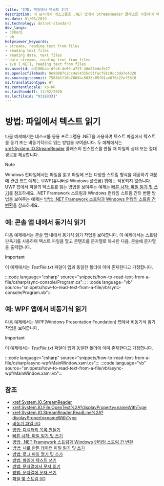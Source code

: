 ```yaml
---
title: '방법: 파일에서 텍스트 읽기'
description: 이 문서에서 데스크톱용 .NET 앱에서 StreamReader 클래스를 사용하여 텍스트 파일에서 텍스트를 동기 또는 비동기적으로 읽는 방법의 예제를 확인하세요.
ms.date: 01/03/2019
ms.technology: dotnet-standard
dev_langs:
- csharp
- vb
helpviewer_keywords:
- streams, reading text from files
- reading text files
- reading data, text files
- data streams, reading text from files
- I/O [.NET], reading text from files
ms.assetid: ed180baa-dfc6-4c69-a725-46e87edafb27
ms.openlocfilehash: 0e90887c2cc4a54355c51facf91c9cc3da7e4320
ms.sourcegitcommit: 7588b1f16b7608bc6833c05f91ae670c22ef56f8
ms.translationtype: HT
ms.contentlocale: ko-KR
ms.lasthandoff: 11/02/2020
ms.locfileid: "93189331"
---
```

# <a name="how-to-read-text-from-a-file"></a>방법: 파일에서 텍스트 읽기

다음 예제에서는 데스크톱 응용 프로그램용 .NET을 사용하여 텍스트 파일에서 텍스트를 동기 또는 비동기적으로 읽는 방법을 보여줍니다. 두 예제에서는 <xref:System.IO.StreamReader> 클래스의 인스턴스를 만들 때 파일의 상대 또는 절대 경로를 제공합니다.
  
> [!NOTE]
> Windows 런타임에서는 파일을 읽고 파일에 쓰는 다양한 스트림 형식을 제공하기 때문에 관련 코드 예제는 UWP(유니버설 Windows 플랫폼) 앱에는 적용되지 않습니다. UWP 앱에서 파일의 텍스트를 읽는 방법을 보여주는 예제는 [빠른 시작: 파일 읽기 및 쓰기](/previous-versions/windows/apps/hh758325(v=win.10))를 참조하세요. .NET Framework 스트림과 Windows 런타임 스트림 간의 변환 방법을 보여주는 예제는 [방법: .NET Framework 스트림과 Windows 런타임 스트림 간 변환](how-to-convert-between-dotnet-streams-and-winrt-streams.md)을 참조하세요.  
  
## <a name="example-synchronous-read-in-a-console-app"></a>예: 콘솔 앱 내에서 동기식 읽기  
다음 예제에서는 콘솔 앱 내에서 동기식 읽기 작업을 보여줍니다. 이 예제에서는 스트림 판독기를 사용하여 텍스트 파일을 열고 콘텐츠를 문자열로 복사한 다음, 콘솔에 문자열을 출력합니다.  
  
> [!IMPORTANT]
> 이 예제에서는 *TestFile.txt* 파일이 앱과 동일한 폴더에 이미 존재한다고 가정합니다.  

:::code language="csharp" source="snippets/how-to-read-text-from-a-file/csharp/sync-console/Program.cs":::
:::code language="vb" source="snippets/how-to-read-text-from-a-file/vb/sync-console/Program.vb":::
  
## <a name="example-asynchronous-read-in-a-wpf-app"></a>예: WPF 앱에서 비동기식 읽기
 다음 예제에서는 WPF(Windows Presentation Foundation) 앱에서 비동기식 읽기 작업을 보여줍니다.  
  
> [!IMPORTANT]
> 이 예제에서는 *TestFile.txt* 파일이 앱과 동일한 폴더에 이미 존재한다고 가정합니다.  

:::code language="csharp" source="snippets/how-to-read-text-from-a-file/csharp/async-wpf/MainWindow.xaml.cs":::
:::code language="vb" source="snippets/how-to-read-text-from-a-file/vb/async-wpf/MainWindow.xaml.vb":::
  
## <a name="see-also"></a>참조

- <xref:System.IO.StreamReader>  
- <xref:System.IO.File.OpenText%2A?displayProperty=nameWithType>  
- <xref:System.IO.StreamReader.ReadLine%2A?displayProperty=nameWithType>  
- [비동기 파일 I/O](asynchronous-file-i-o.md)  
- [방법: 디렉터리 목록 만들기](/previous-versions/dotnet/netframework-4.0/5cf8zcfh(v=vs.100))  
- [빠른 시작: 파일 읽기 및 쓰기](/previous-versions/windows/apps/hh758325(v=win.10))  
- [방법: .NET Framework 스트림과 Windows 런타임 스트림 간 변환](how-to-convert-between-dotnet-streams-and-winrt-streams.md)  
- [방법: 새로 만든 데이터 파일 읽기 및 쓰기](how-to-read-and-write-to-a-newly-created-data-file.md)  
- [방법: 로그 파일 열기 및 추가](how-to-open-and-append-to-a-log-file.md)  
- [방법: 파일에 텍스트 쓰기](how-to-write-text-to-a-file.md)  
- [방법: 문자열에서 문자 읽기](how-to-read-characters-from-a-string.md)  
- [방법: 문자열에 문자 쓰기](how-to-write-characters-to-a-string.md)  
- [파일 및 스트림 I/O](index.md)
